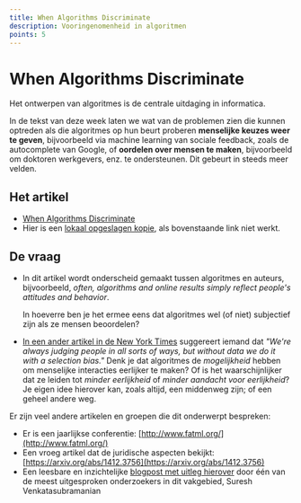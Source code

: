 ```yaml
---
title: When Algorithms Discriminate
description: Vooringenomenheid in algoritmen
points: 5
---
```


# When Algorithms Discriminate

Het ontwerpen van algoritmes is de centrale uitdaging in informatica.

In de tekst van deze week laten we wat van de problemen zien die kunnen optreden als die algoritmes op hun beurt proberen **menselijke keuzes weer te geven**, bijvoorbeeld via machine learning van sociale feedback, zoals de autocomplete van Google, of **oordelen over mensen te maken**, bijvoorbeeld om doktoren werkgevers, enz. te ondersteunen. Dit gebeurt in steeds meer velden.

## Het artikel

* [When Algorithms Discriminate](http://www.nytimes.com/2015/07/10/upshot/when-algorithms-discriminate.html?_r=0)
* Hier is een [lokaal opgeslagen kopie](https://github.com/hanze-hbo-ict/programmeren/raw/master/readings//assets/whenAlgorithmsDiscriminate.pdf), als bovenstaande link niet werkt.

## De vraag

* In dit artikel wordt onderscheid gemaakt tussen algoritmes en auteurs, bijvoorbeeld, *often, algorithms and online results simply reflect people's attitudes and behavior*.

  In hoeverre ben je het ermee eens dat algoritmes wel (of niet) subjectief zijn als ze mensen beoordelen?

* [In een ander artikel in de New York Times](http://bits.blogs.nytimes.com/2015/07/26/using-algorithms-to-determine-character/) suggereert iemand dat *"We're always judging people in all sorts of ways, but without data we do it with a selection bias."* Denk je dat algoritmes de *mogelijkheid* hebben om menselijke interacties eerlijker te maken? Of is het waarschijnlijker dat ze leiden tot *minder eerlijkheid* of *minder aandacht voor eerlijkheid*? Je eigen idee hierover kan, zoals altijd, een middenweg zijn; of een geheel andere weg.

Er zijn veel andere artikelen en groepen die dit onderwerpt bespreken:

* Er is een jaarlijkse conferentie: [http://www.fatml.org/](http://www.fatml.org/)
* Een vroeg artikel dat de juridische aspecten bekijkt: [https://arxiv.org/abs/1412.3756](https://arxiv.org/abs/1412.3756)
* Een leesbare en inzichtelijke [blogpost met uitleg hierover](https://medium.com/@geomblog/when-an-algorithm-isn-t-2b9fe01b9bb5#.sjendul5h) door één van de meest uitgesproken onderzoekers in dit vakgebied, Suresh Venkatasubramanian

